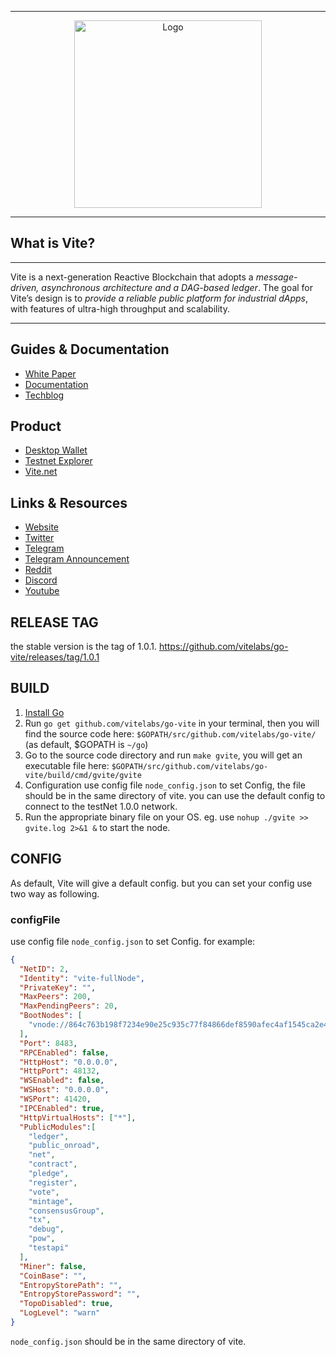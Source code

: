 <hr />
<div align="center">
    <img src="https://github.com/vitelabs/doc.vite.org/blob/master/docs/.vuepress/public/logo_black.svg" alt="Logo" width='300px' height='auto'/>
</div>
<hr />

## What is Vite?

---

Vite is a next-generation Reactive Blockchain that adopts a _message-driven, asynchronous architecture and a DAG-based ledger_. The goal for Vite’s design is to _provide a reliable public platform for industrial dApps_, with features of ultra-high throughput and scalability.


---

## Guides & Documentation
   * [White Paper](https://www.vite.org/whitepaper/vite_en.pdf)
   * [Documentation](https://doc.vite.org/)
   * [Techblog](https://vite.blog/)
   
## Product
   * [Desktop Wallet](https://github.com/vitelabs/vite-wallet)
   * [Testnet Explorer](https://testnet.vite.net/)
   * [Vite.net](https://vite.net/)
   
## Links & Resources
   * [Website](https://www.vite.org/)
   * [Twitter](https://twitter.com/vitelabs)
   * [Telegram](https://t.me/vite_en)
   * [Telegram Announcement](https://t.me/vite_ann)
   * [Reddit](https://www.reddit.com/r/vitelabs)
   * [Discord](https://discordapp.com/invite/CsVY76q)
   * [Youtube](https://www.youtube.com/channel/UC8qft2rEzBnP9yJOGdsJBVg)

## RELEASE TAG
the stable version is the tag of 1.0.1. https://github.com/vitelabs/go-vite/releases/tag/1.0.1

## BUILD 

1. [Install Go](https://golang.org/doc/install)
2. Run `go get github.com/vitelabs/go-vite` in your terminal, then you will find the source code here: `$GOPATH/src/github.com/vitelabs/go-vite/` (as default, $GOPATH is `~/go`)
3. Go to the source code directory and run `make gvite`, you will get an executable file here: `$GOPATH/src/github.com/vitelabs/go-vite/build/cmd/gvite/gvite`
4. Configuration use config file `node_config.json` to set Config, the file should be  in the same directory of vite. you can use the default config to connect to the testNet 1.0.0 network.
5. Run the appropriate binary file on your OS. eg.  use ```nohup ./gvite >> gvite.log 2>&1 &``` to start the node.


## CONFIG

As default, Vite will give a default config. but you can set your config use two way as following.


### configFile

use config file `node_config.json` to set Config. for example:

```json
{
  "NetID": 2,
  "Identity": "vite-fullNode",
  "PrivateKey": "",
  "MaxPeers": 200,
  "MaxPendingPeers": 20,
  "BootNodes": [
    "vnode://864c763b198f7234e90e25c935c77f84866def8590afec4af1545ca2e45ca926@3.8.77.15:8483","vnode://c4134dcfa3d2630613e5dae9efdc69a6eb94554a5039e56e8aa0992ab22945c6@34.247.68.140:8483","vnode://766fbe9b0406d1978b4f433e558e1895e94c3698e6c29ec2c2042a5e516825a1@35.182.1.144:8483","vnode://88e9933d098cad9a387cdd5ea2431c9fcb9abf0f98f95a9a7773d616cf8eab77@54.164.163.91:8483","vnode://63b8794c10ee807f8f4617187d9eeac06532aee023f7d1f3484748d092ebf759@54.245.179.219:8483","vnode://9355d23d1be9659987a019953ba5fd22a722db89914075004560862a909a371b@13.113.140.139:8483","vnode://1ce4ce54cc978fdc333398bbb8beda3ae3fe3eacc34d04de1976d7fb91074406@52.78.84.56:8483","vnode://8a6079744a54147dd6e95ec66aed5aac52bec5b5f5d85426e3888bda22a9f6f2@13.229.135.72:8483","vnode://3ada84473109cc881d65c3d80dfef348c2f6f038c52f5b9dcea1e96cb3ebc2e9@13.233.84.63:8483","vnode://6913de145fe933f2ba2835ab33a00c289b93167ce82e7bcccffedb67d7e19e3f@18.194.106.196:8483","vnode://99d333bc795cb2b42f1a64309669356ae47cac8a5fc652ca39b212bd0bb8564b@13.210.254.88:8483","vnode://22ac75beb6302823c15003fdf2972f4d1c8690e2afffa9aa76b7c7826372ca2a@45.32.120.252:8483","vnode://0b459ee0817dc0e59dacff0d257220ea69aa7fb7ac88633df592ea20b13b6419@104.238.189.237:8483","vnode://2b7cb786a1f7745b743139dfcd8a8a8323d7610da52cb2f2d4f27b1d0531e09e@108.61.170.32:8483","vnode://6a01f4333f6b6466229d6cdf88892ef57c8ef78aaf41f9a5ae0d4938b59a3f31@95.179.147.156:8483","vnode://fb528a6231fee579d7797679c128b7efef72f486b58881e06df52fd41b381900@118.25.177.35:8483","vnode://11da939194ff9e605072608d86faacd06f7aa0fe443db4267025a701aac9c26b@118.25.72.17:8483","vnode://681e4ffd550a86b2b308fc2058660acc1deb87b09ccb5cf7682b324414698e74@118.25.141.229:8483","vnode://17d4fa71d89b06452c6e1fbd5b859550ff4ed55cadf519f155cd5a9aaf6c18f7@119.28.32.48:8483","vnode://f0929aaaf8a8f7bb11494c0d973b52c6776313d26ad83fa124abcde7aa54ff46@119.28.221.175:8483","vnode://e83d7675cefe682a5fc801d490c423e09f811a7464b7ac4e6bbc6642183dd229@150.109.40.238:8483","vnode://f5d44b70b561471ec96bab6bc2313b1efa71022f0f1ecbe73860d1edfa2434d3@150.109.46.50:8483","vnode://c201fb8388f7e7aabf21c851c7f75c5eda66f094c94866e5d9388e9c4fef4246@150.109.101.112:8483","vnode://23c36e0e5f4fe2e1daf9af7bd91c7fc2a84453152fde4ff9422118ff50e28e7a@35.236.34.242:8483","vnode://f2d3b0bd08b14d7b50149b259524907ccc63297173b129c496e64307aa4feef1@35.231.210.8:8483","vnode://5e3520758a462b9f8175ce872090d5bd44342aac52c4704f0d12128acd610096@150.109.105.154:8483","vnode://61afd431ccd9079fc644acc7c643f04e4b92c379f5c8ab92e4fe11a87ee1bd59@118.25.109.87:8483","vnode://cedf763228c7fa841b67ee04e57d7ee6d2e90e927585c0f96872b8ee92a1e4ff@118.25.49.80:8483","vnode://cb4153736d23d1858f621447963c54e8c0e0fae71a1529ad57ea86e3ba22760a@118.24.129.159:8483","vnode://abdfba548c32b0dd8ae7265def5314a9ea98f231939a6552cf000ef7962c327f@118.24.112.219:8483","vnode://8f89b521d4ce2437fe5872287187646a06a9ca2810d2988469ed6ee8a2003ab8@118.24.26.130:8483","vnode://b3bfad13fe29078c7719256345ffb871a8184af211e45fd2ad9ee1f3b155f5eb@118.24.112.185:8483","vnode://2e0ae36065b544d82f1b9e04e51c0c12d4596279f1924118550d414f016e1345@118.24.80.136:8483","vnode://445fac2e8045f53ebe6da7f4c173820ab303d11b047e6fc381d5c1f96e12df4a@188.131.179.254:8483","vnode://af1a36543edbcb473254eb46359f16e9f63dc96468017511448648217788cf12@188.131.180.157:8483","vnode://62c05a8850ae35f91d1c729412376e046df1a151d54b9d6727247824450abd1e@188.131.150.140:8483","vnode://697ead367c7121a05424ba36749f36d4b769339a8077f776a0aaacc3bc6bc1de@188.131.179.248:8483","vnode://1d39caaf81e89e5d711b10b33e3097d538d8f7858244357eb492e3e3e6a6fab5@140.143.8.202:8483","vnode://f0591ba79efd68de030fb2e49607f87ea944c40652d82f29305c2c28b7d5b4e7@139.199.74.104:8483","vnode://962216b6287fab85f92adf2f8b289fca528eb8a533388d1ff75aa7c16f8a8eb3@134.175.105.236:8483","vnode://1514ec5f5fb9628dfce9b2cf6ccb0bc9a59166f266f08ebe977c396a977cf0e2@139.199.76.167:8483","vnode://b877dc9d759a78e39e8e37ec6f68963ef78f5d5b7d367bc007e7113b3dc97eeb@134.175.1.34:8483","vnode://2bcdda8b936ccf3aac2c87960e20b6be458e82fc65e64ceb428b8d2873549479@134.175.18.252:8483"
  ],
  "Port": 8483,
  "RPCEnabled": false,
  "HttpHost": "0.0.0.0",
  "HttpPort": 48132,
  "WSEnabled": false,
  "WSHost": "0.0.0.0",
  "WSPort": 41420,
  "IPCEnabled": true,
  "HttpVirtualHosts": ["*"],
  "PublicModules":[
    "ledger",
    "public_onroad",
    "net",
    "contract",
    "pledge",
    "register",
    "vote",
    "mintage",
    "consensusGroup",
    "tx",
    "debug",
    "pow",
    "testapi"
  ],
  "Miner": false,
  "CoinBase": "",
  "EntropyStorePath": "",
  "EntropyStorePassword": "",
  "TopoDisabled": true,
  "LogLevel": "warn"
}
```

`node_config.json` should be in the same directory of vite.
